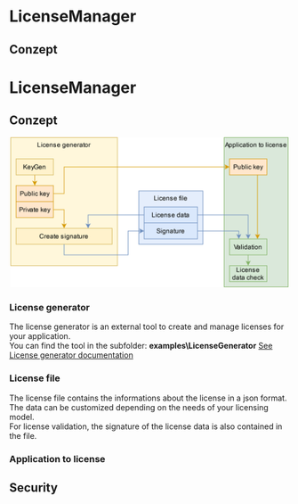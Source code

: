 # LicenseManager


## Conzept
# LicenseManager


## Conzept
<div style="text-align: center;">
    <img src="documentation/images/CenceptOverview.drawio.png" alt="Concept overview" width="500">
</div>

### License generator
The license generator is an external tool to create and manage licenses for your application.<br>
You can find the tool in the subfolder: **examples\LicenseGenerator**
[See License generator documentation](examples/LicenseGenerator/README.md)

### License file
The license file contains the informations about the license in a json format.<br>
The data can be customized depending on the needs of your licensing model.<br>
For license validation, the signature of the license data is also contained in the file.


### Application to license

## Security